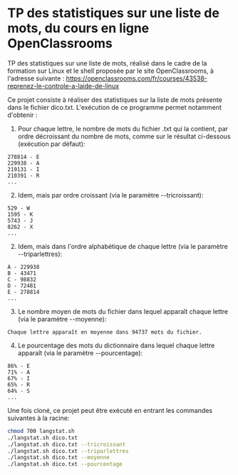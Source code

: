 # TP des statistiques sur une liste de mots, du cours en ligne OpenClassrooms

TP des statistiques sur une liste de mots, réalisé dans le cadre de la formation
sur Linux et le shell proposée par le site OpenClassrooms, à l'adresse suivante :
https://openclassrooms.com/fr/courses/43538-reprenez-le-controle-a-laide-de-linux

Ce projet consiste à réaliser des statistiques sur la liste de mots présente dans
le fichier dico.txt. L'exécution de ce programme permet notamment d'obtenir :
1. Pour chaque lettre, le nombre de mots du fichier .txt qui la contient, par ordre
décroissant du nombre de mots, comme sur le résultat ci-dessous (exécution par défaut):
```
278814 - E
229938 - A
219131 - I
210391 - R
...
```

2. Idem, mais par ordre croissant (via le paramètre --tricroissant):
```
529 - W
1595 - K
5743 - J
8262 - X
...
```

2. Idem, mais dans l'ordre alphabétique de chaque lettre (via le paramètre --triparlettres):
```
A - 229938
B - 43471
C - 98832
D - 72481
E - 278814
...
```

3. Le nombre moyen de mots du fichier dans lequel apparaît chaque lettre (via le paramètre --moyenne):
```
Chaque lettre apparaît en moyenne dans 94737 mots du fichier.
```

4. Le pourcentage des mots du dictionnaire dans lequel chaque lettre apparaît (via le paramètre --pourcentage):
```
86% - E
71% - A
67% - I
65% - R
64% - S
...
```

Une fois cloné, ce projet peut être exécuté en entrant les commandes suivantes à la racine:
```bash
chmod 700 langstat.sh
./langstat.sh dico.txt
./langstat.sh dico.txt --tricroissant
./langstat.sh dico.txt --triparlettres
./langstat.sh dico.txt --moyenne
./langstat.sh dico.txt --pourcentage
```
